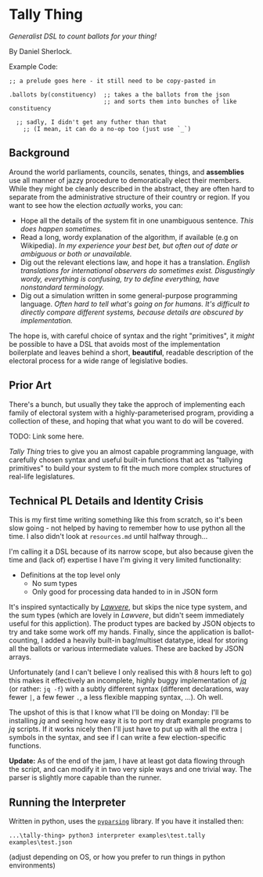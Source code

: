 Tally Thing
===========

*Generalist DSL to count ballots for your thing!*

By Daniel Sherlock.

Example Code:

```
;; a prelude goes here - it still need to be copy-pasted in

.ballots by(constituency)  ;; takes a the ballots from the json
                           ;; and sorts them into bunches of like constituency

  ;; sadly, I didn't get any futher than that
	;; (I mean, it can do a no-op too (just use `_`)
```

Background
----------

Around the world parliaments, councils, senates, things, and **assemblies**
use all manner of jazzy procedure to demoratically elect their members.
While they might be cleanly described in the abstract, they are often
hard to separate from the administrative structure of their country or region.
If you want to see how the election *actually* works, you can:

+ Hope all the details of the system fit in one unambiguous sentence.
  *This does happen sometimes.*
+ Read a long, wordy explanation of the algorithm, if available (e.g on Wikipedia).
  *In my experience your best bet, but often out of date or ambiguous or both or unavailable.*
+ Dig out the relevant elections law, and hope it has a translation.
  *English translations for international observers do sometimes exist.*
	*Disgustingly wordy, everything is confusing, try to define everything, have nonstandard terminology.*
+ Dig out a simulation written in some general-purpose programming language.
  *Often hard to tell what's going on for humans.*
	*It's difficult to directly compare different systems, because details are obscured by implementation.*
	
The hope is, with careful choice of syntax and the right "primitives",
it *might* be possible to have a DSL that avoids most of the implementation
boilerplate and leaves behind a short, **beautiful**, readable description
of the electoral process for a wide range of legislative bodies.

Prior Art
---------

There's a bunch, but usually they take the approch of implementing each family
of electoral system with a highly-parameterised program, providing a collection
of these, and hoping that what you want to do will be covered.

TODO: Link some here.

*Tally Thing* tries to give you an almost capable programming language,
with carefully chosen syntax and useful built-in functions
that act as "tallying primitives" to build your system to fit the
much more complex structures of real-life legislatures.

Technical PL Details and Identity Crisis
----------------------------------------

This is my first time writing something like this from scratch, so it's been
slow going - not helped by having to remember how to use python all the time.
I also didn't look at `resources.md` until halfway through...

I'm calling it a DSL because of its narrow scope,
but also because given the time and (lack of) expertise I have
I'm giving it very limited functionality:

  + Definitions at the top level only
	+ No sum types
	+ Only good for processing data handed to in in JSON form

It's inspired syntactically by
[_Lawvere_](https://github.com/jameshaydon/lawvere), but skips the nice type
system, and the sum types (which are lovely in _Lawvere_, but didn't seem
immediately useful for this appliction). The product types are backed by JSON
objects to try and take some work off my hands. Finally, since the application
is ballot-counting, I added a heavily built-in bag/multiset datatype, ideal for
storing all the ballots or various intermediate values. These are backed by
JSON arrays.

Unfortunately (and I can't believe I only realised this with 8 hours left to go)
this makes it effectively an incomplete, highly buggy implementation of
[_jq_](https://stedolan.github.io/jq/) (or rather: `jq -f`) with a subtly
different syntax (different declarations, way fewer `|`, a few fewer `.`,
a less flexible mapping syntax, ...). Oh well.

The upshot of this is that I know what I'll be doing on Monday:
I'll be installing _jq_ and seeing how easy it is to port my draft example
programs to _jq_ scripts. If it works nicely then I'll just have to put up with
all the extra `|` symbols in the syntax, and see if I can write a few
election-specific functions.

**Update:** As of the end of the jam, I have at least got data flowing through
the script, and can modify it in two very siple ways and one trivial way. The
parser is slightly more capable than the runner.

Running the Interpreter
-----------------------

Written in python, uses the [`pyparsing`](https://pypi.org/project/pyparsing/)
library. If you have it installed then:

```
...\tally-thing> python3 interpreter examples\test.tally examples\test.json
```

(adjust depending on OS, or how you prefer to run things in python environments)

